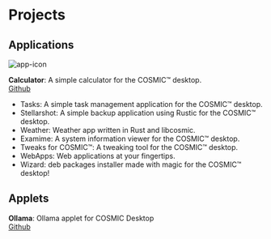 # Projects

## Applications

![app-icon](/res/dev.edfloreshz.Calculator.svg)

**Calculator**: A simple calculator for the COSMIC™ desktop.  
[Github](https://github.com/cosmic-utils/calculator?tab=readme-ov-file)

- Tasks:  A simple task management application for the COSMIC™ desktop. 
- Stellarshot:  A simple backup application using Rustic for the COSMIC™ desktop.
- Weather:  Weather app written in Rust and libcosmic.
- Examime: A system information viewer for the COSMIC™ desktop.
- Tweaks for COSMIC™: A tweaking tool for the COSMIC™ desktop.
- WebApps:  Web applications at your fingertips.
- Wizard: deb packages installer made with magic for the COSMIC™ desktop! 

## Applets

**Ollama**:  Ollama applet for COSMIC Desktop  
[Github](https://github.com/cosmic-utils/cosmic-ext-applet-ollama)